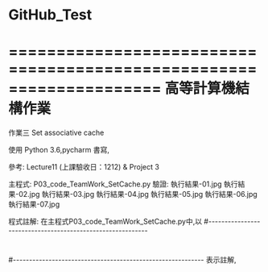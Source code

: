 # GitHub_Test


====================================================================
高等計算機結構作業
====================================================================
作業三
Set associative cache


使用 Python 3.6,pycharm 書寫,

參考:    Lecture11 (上課驗收日：1212) & Project 3
         

主程式:  P03_code_TeamWork_SetCache.py
驗證:    執行結果-01.jpg
         執行結果-02.jpg
         執行結果-03.jpg
         執行結果-04.jpg
         執行結果-05.jpg
         執行結果-06.jpg
         執行結果-07.jpg


程式註解:
在主程式P03_code_TeamWork_SetCache.py中,以
#-----------------------------------------------------------
#
#-----------------------------------------------------------
表示註解,

